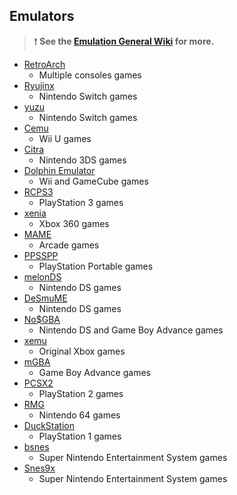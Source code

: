 ## Emulators

> :exclamation: **See the [Emulation General Wiki](https://emulation.gametechwiki.com/index.php/Main_Page#Emulators) for more.**

- [RetroArch](https://retroarch.com)
  - Multiple consoles games
- [Ryujinx](https://ryujinx.org)
  - Nintendo Switch games
- [yuzu](https://yuzu-emu.org)
  - Nintendo Switch games
- [Cemu](https://cemu.info)
  - Wii U games
- [Citra](https://citra-emu.org)
  - Nintendo 3DS games
- [Dolphin Emulator](https://dolphin-emu.org)
  - Wii and GameCube games
- [RCPS3](https://rpcs3.net)
  - PlayStation 3 games
- [xenia](https://xenia.jp)
  - Xbox 360 games
- [MAME](https://www.mamedev.org)
  - Arcade games
- [PPSSPP](https://www.ppsspp.org)
  - PlayStation Portable games
- [melonDS](https://melonds.kuribo64.net)
  - Nintendo DS games
- [DeSmuME](https://desmume.org)
  - Nintendo DS games
- [No$GBA](https://www.nogba.com)
  - Nintendo DS and Game Boy Advance games
- [xemu](https://xemu.app)
  - Original Xbox games
- [mGBA](https://mgba.io)
  - Game Boy Advance games
- [PCSX2](https://pcsx2.net)
  - PlayStation 2 games
- [RMG](https://github.com/Rosalie241/RMG)
  - Nintendo 64 games
- [DuckStation](https://www.duckstation.org)
  - PlayStation 1 games
- [bsnes](https://github.com/bsnes-emu/bsnes)
  - Super Nintendo Entertainment System games
- [Snes9x](https://www.snes9x.com)
  - Super Nintendo Entertainment System games
